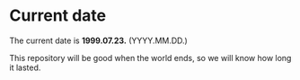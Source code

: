 # Current date

The current date is **1999.07.23.** (YYYY.MM.DD.)

This repository will be good when the world ends, so we will know how long it lasted.